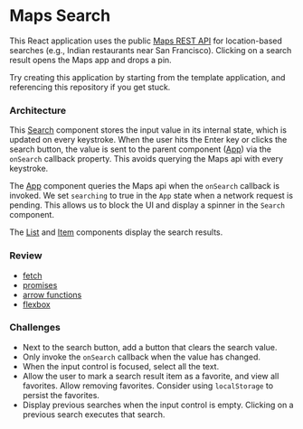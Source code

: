# Maps Search

This React application uses the public [Maps REST API](http://platform.geo.apple.com/maps-rest-api/index.html) for location-based searches (e.g., Indian restaurants near San Francisco). Clicking on a search result opens the Maps app and drops a pin.

Try creating this application by starting from the template application, and referencing this repository if you get stuck.

### Architecture

This [Search](./src/Search.js) component stores the input value in its internal state, which is updated on every keystroke. When the user hits the Enter key or clicks the search button, the value is sent to the parent component ([App](./src/App.js)) via the `onSearch` callback property. This avoids querying the Maps api with every keystroke.

The [App](./src/App.js) component queries the Maps api when the `onSearch` callback is invoked. We set `searching` to true in the `App` state when a network request is pending. This allows us to block the UI and display a spinner in the `Search` component.

The [List](./src/List.js) and [Item](./src/Item.js) components display the search results.

### Review

* [fetch](https://developer.mozilla.org/en-US/docs/Web/API/Fetch_API/Using_Fetch)
* [promises](https://developer.mozilla.org/en-US/docs/Web/JavaScript/Reference/Global_Objects/Promise)
* [arrow functions](https://developer.mozilla.org/en-US/docs/Web/JavaScript/Reference/Functions/Arrow_functions)
* [flexbox](https://css-tricks.com/snippets/css/a-guide-to-flexbox/)

### Challenges

* Next to the search button, add a button that clears the search value.
* Only invoke the `onSearch` callback when the value has changed.
* When the input control is focused, select all the text.
* Allow the user to mark a search result item as a favorite, and view all favorites. Allow removing favorites. Consider using `localStorage` to persist the favorites.
* Display previous searches when the input control is empty. Clicking on a previous search executes that search.
